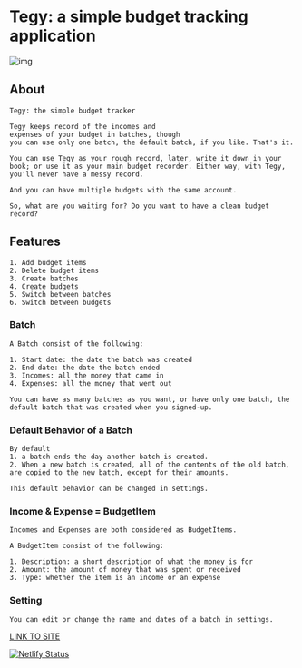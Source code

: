 # Tegy: a simple budget tracking application

![img](https://alltogether.swe.org/wp-content/uploads/2021/09/budget_header.jpg)

## About

    Tegy: the simple budget tracker

    Tegy keeps record of the incomes and
    expenses of your budget in batches, though
    you can use only one batch, the default batch, if you like. That's it.

    You can use Tegy as your rough record, later, write it down in your
    book; or use it as your main budget recorder. Either way, with Tegy,
    you'll never have a messy record.

    And you can have multiple budgets with the same account.

    So, what are you waiting for? Do you want to have a clean budget
    record?
    
## Features

    1. Add budget items
    2. Delete budget items
    3. Create batches
    4. Create budgets
    5. Switch between batches
    6. Switch between budgets

### Batch

    A Batch consist of the following:

    1. Start date: the date the batch was created
    2. End date: the date the batch ended
    3. Incomes: all the money that came in
    4. Expenses: all the money that went out

    You can have as many batches as you want, or have only one batch, the default batch that was created when you signed-up.

### Default Behavior of a Batch

    By default
    1. a batch ends the day another batch is created.
    2. When a new batch is created, all of the contents of the old batch, are copied to the new batch, except for their amounts.

    This default behavior can be changed in settings.

### Income & Expense = BudgetItem

    Incomes and Expenses are both considered as BudgetItems.

    A BudgetItem consist of the following:

    1. Description: a short description of what the money is for
    2. Amount: the amount of money that was spent or received
    3. Type: whether the item is an income or an expense

### Setting

    You can edit or change the name and dates of a batch in settings.

[LINK TO SITE](https://tegy.netlify.app)

[![Netlify Status](https://api.netlify.com/api/v1/badges/5f5a2525-c4e5-4a9d-9a98-05a78c309fd7/deploy-status)](https://app.netlify.com/sites/budgety-47/deploys)
